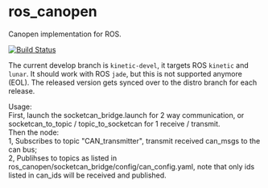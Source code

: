 ros_canopen
===========

Canopen implementation for ROS.

[![Build Status](https://travis-ci.org/ros-industrial/ros_canopen.svg?branch=kinetic-devel)](https://travis-ci.org/ros-industrial/ros_canopen)

The current develop branch is `kinetic-devel`, it targets ROS `kinetic` and `lunar`.
It should work with ROS `jade`, but this is not supported anymore (EOL).
The released version gets synced over to the distro branch for each release.

Usage:  
First, launch the socketcan_bridge.launch for 2 way communication, or socketcan_to_topic / topic_to_socketcan for 1 receive / transmit.  
Then the node:  
1, Subscribes to topic "CAN_transmitter", transmit received can_msgs to the can bus;  
2, Publihses to topics as listed in ros_canopen/socketcan_bridge/config/can_config.yaml, 
note that only ids listed in can_ids will be received and published.
